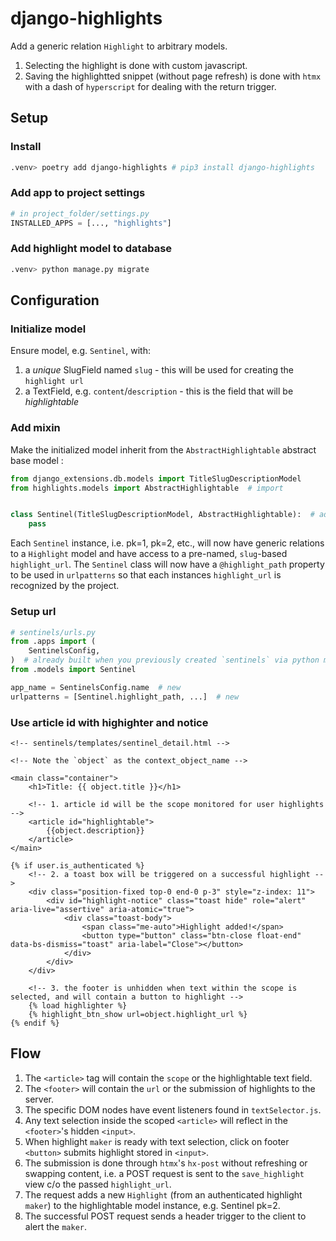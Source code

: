 # django-highlights

Add a generic relation `Highlight` to arbitrary models.

1. Selecting the highlight is done with custom javascript.
2. Saving the highlightted snippet (without page refresh) is done with `htmx` with a dash of `hyperscript` for dealing with the return trigger.

## Setup

### Install

```zsh
.venv> poetry add django-highlights # pip3 install django-highlights
```

### Add app to project settings

```python
# in project_folder/settings.py
INSTALLED_APPS = [..., "highlights"]
```

### Add highlight model to database

```zsh
.venv> python manage.py migrate
```

## Configuration

### Initialize model

Ensure model, e.g. `Sentinel`, with:

1. a _unique_ SlugField named `slug` - this will be used for creating the `highlight url`
2. a TextField, e.g. `content`/`description` - this is the field that will be _highlightable_

### Add mixin

Make the initialized model inherit from the `AbstractHighlightable` abstract base model :

```python
from django_extensions.db.models import TitleSlugDescriptionModel
from highlights.models import AbstractHighlightable  # import


class Sentinel(TitleSlugDescriptionModel, AbstractHighlightable):  # add
    pass
```

Each `Sentinel` instance, i.e. pk=1, pk=2, etc., will now have generic relations to a `Highlight` model and have access to a pre-named, `slug`-based `highlight_url`. The `Sentinel` class will now have a `@highlight_path` property to be used in `urlpatterns` so that each instances `highlight_url` is recognized by the project.

### Setup url

```python
# sentinels/urls.py
from .apps import (
    SentinelsConfig,
)  # already built when you previously created `sentinels` via python manage.py startapp sentinels
from .models import Sentinel

app_name = SentinelsConfig.name  # new
urlpatterns = [Sentinel.highlight_path, ...]  # new
```

### Use article id with highighter and notice

```jinja
<!-- sentinels/templates/sentinel_detail.html -->

<!-- Note the `object` as the context_object_name -->

<main class="container">
    <h1>Title: {{ object.title }}</h1>

    <!-- 1. article id will be the scope monitored for user highlights -->
    <article id="highlightable">
        {{object.description}}
    </article>
</main>

{% if user.is_authenticated %}
    <!-- 2. a toast box will be triggered on a successful highlight -->
    <div class="position-fixed top-0 end-0 p-3" style="z-index: 11">
        <div id="highlight-notice" class="toast hide" role="alert" aria-live="assertive" aria-atomic="true">
            <div class="toast-body">
                <span class="me-auto">Highlight added!</span>
                <button type="button" class="btn-close float-end" data-bs-dismiss="toast" aria-label="Close"></button>
            </div>
        </div>
    </div>

    <!-- 3. the footer is unhidden when text within the scope is selected, and will contain a button to highlight -->
    {% load highlighter %}
    {% highlight_btn_show url=object.highlight_url %}
{% endif %}
```

## Flow

1. The `<article>` tag will contain the `scope` or the highlightable text field.
2. The `<footer>` will contain the `url` or the submission of highlights to the server.
3. The specific DOM nodes have event listeners found in `textSelector.js`.
4. Any text selection inside the scoped `<article>` will reflect in the `<footer>`'s hidden `<input>`.
5. When highlight `maker` is ready with text selection, click on footer `<button>` submits highlight stored in `<input>`.
6. The submission is done through `htmx`'s `hx-post` without refreshing or swapping content, i.e. a POST request is sent to the `save_highlight` view c/o the passed `highlight_url`.
7. The request adds a new `Highlight` (from an authenticated highlight `maker`) to the highlightable model instance, e.g. Sentinel pk=2.
8. The successful POST request sends a header trigger to the client to alert the `maker`.
